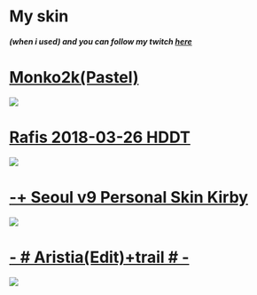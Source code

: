# My skin 
 ##### (when i used) and you can follow my twitch *[here](https://www.twitch.tv/d2wry)*


# [Monko2k(Pastel)](https://monko2k.github.io/skins)
![](https://monko2k.github.io/preview/skin21.jpg)

# [Rafis 2018-03-26 HDDT](https://drive.google.com/file/d/1aJh7apqZTrXvWkwNVhzBfIVcG821hxx2/view)
![](https://user-images.githubusercontent.com/104754770/167323905-3b403dda-42b9-45c3-a142-0995f40383bf.jpg)

# [-+ Seoul v9 Personal Skin Kirby](https://shigeskinss.s-ul.eu/gEfiNoTv)
![](https://user-images.githubusercontent.com/104754770/167324286-6cf91b34-8903-43d7-9635-8fdbc299a1a8.jpg)

# [- # Aristia(Edit)+trail # -](https://mega.nz/file/NuoSXI4J#0xzmrfLyW_6qXocF_NZcFlZ0--UmFvxEEtFRn7h98LI)
![](https://i.imgur.com/eifPuMz.jpg)
